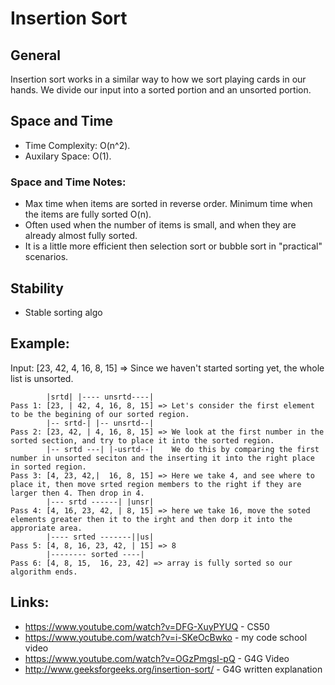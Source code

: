 # Insertion Sort

## General

Insertion sort works in a similar way to how we sort playing cards in our hands.
We divide our input into a sorted portion and an unsorted portion.

## Space and Time
* Time Complexity: O(n^2).
* Auxilary Space:  O(1).

### Space and Time Notes:
* Max time when items are sorted in reverse order.  Minimum time when the items are fully sorted O(n).
* Often used when the number of items is small, and when they are already almost fully sorted.
* It is a little more efficient then selection sort or bubble sort in "practical" scenarios.

## Stability
* Stable sorting algo

## Example:

Input: [23, 42, 4, 16, 8, 15] => Since we haven't started sorting yet, the whole list is unsorted.

```
        |srtd| |---- unsrtd----|
Pass 1: [23, | 42, 4, 16, 8, 15] => Let's consider the first element to be the begining of our sorted region.
        |-- srtd-| |-- unsrtd--|
Pass 2: [23, 42, | 4, 16, 8, 15] => We look at the first number in the sorted section, and try to place it into the sorted region.
        |-- srtd ---| |-usrtd--|    We do this by comparing the first number in unsorted seciton and the inserting it into the right place in sorted region.
Pass 3: [4, 23, 42,|  16, 8, 15] => Here we take 4, and see where to place it, then move srted region members to the right if they are larger then 4. Then drop in 4.
        |--- srtd ------| |unsr|
Pass 4: [4, 16, 23, 42, | 8, 15] => here we take 16, move the soted elements greater then it to the irght and then dorp it into the approriate area.
        |---- srted -------||us|
Pass 5: [4, 8, 16, 23, 42, | 15] => 8
        |-------- sorted ----|
Pass 6: [4, 8, 15,  16, 23, 42] => array is fully sorted so our algorithm ends.
```


## Links:
* https://www.youtube.com/watch?v=DFG-XuyPYUQ - CS50
* https://www.youtube.com/watch?v=i-SKeOcBwko - my code school video
* https://www.youtube.com/watch?v=OGzPmgsI-pQ - G4G Video
* http://www.geeksforgeeks.org/insertion-sort/ - G4G written explanation